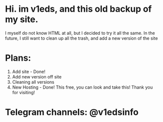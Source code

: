 # Hi. im v1eds, and this old backup of my site.
I myself do not know HTML at all, but I decided to try it all the same.
In the future, I still want to clean up all the trash, and add a new version of the site
# Plans:
1. Add site - Done!
2. Add new version off site
3. Cleaning all versions
4. New Hosting - Done!
This free, you can look and take this!
Thank you for visiting!
# Telegram channels: @v1edsinfo
